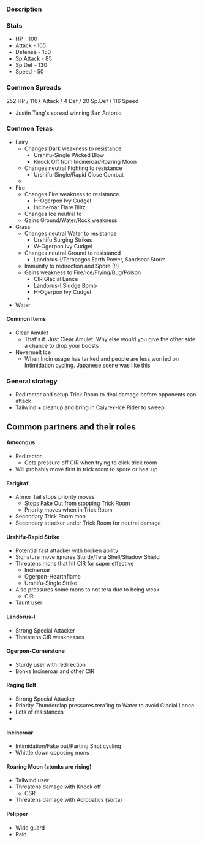 ### Description

### Stats
* HP - 100
* Attack - 165
* Defense - 150
* Sp Attack - 85
* Sp Def - 130
* Speed - 50

### Common Spreads
252 HP / 116+ Attack / 4 Def / 20 Sp.Def / 116 Speed
* Justin Tang's spread winning San Antonio

### Common Teras
- Fairy
	- Changes Dark weakness to resistance
		- Urshifu-Single Wicked Blow
		- Knock Off from Incineroar/Roaring Moon
	- Changes neutral Fighting to resistance
		- Urshifu-Single/Rapid Close Combat
	- 
- Fire
	- Changes Fire weakness to resistance
		- H-Ogerpon Ivy Cudgel
		- Incineroar Flare Blitz
	- Changes Ice neutral to 
	- Gains Ground/Water/Rock weakness
- Grass
	- Changes neutral Water to resistance
		- Urshifu Surging Strikes
		- W-Ogerpon Ivy Cudgel
	- Changes neutral Ground to resistancd
		- Landorus-I/Terapagos Earth Power, Sandsear Storm
	- Immunity to redirection and Spore (!!)
	- Gains weakness to Fire/Ice/Flying/Bug/Poison
		- CIR Glacial Lance
		- Landorus-I Sludge Bomb
		- H-Ogerpon Ivy Cudgel
		- 
- Water

#### Common Items
- Clear Amulet
	- That's it. Just Clear Amulet. Why else would you give the other side a chance to drop your boosts
- Nevermelt Ice
	- When Incin usage has tanked and people are less worried on Intimidation cycling. Japanese scene was like this
### General strategy
- Redirector and setup Trick Room to deal damage before opponents can attack
- Tailwind + cleanup and bring in Calyrex-Ice Rider to sweep

## Common partners and their roles

#### Amoongus
- Redirector
	- Gets pressure off CIR when trying to click trick room
- Will probably move first in trick room to spore or heal up

#### Farigiraf
- Armor Tail stops priority moves 
	- Stops Fake Out from stopping Trick Room
	- Priority moves when in Trick Room
- Secondary Trick Room mon
- Secondary attacker under Trick Room for neutral damage

#### Urshifu-Rapid Strike
- Potential fast attacker with broken ability
- Signature move ignores Sturdy/Tera Shell/Shadow Shield
- Threatens mons that hit CIR for super effective
	- Incineroar
	- Ogerpon-Hearthflame
	- Urshifu-Single Strike
- Also pressures some mons to not tera due to being weak
	- CIR
- Taunt user

#### Landorus-I
- Strong Special Attacker 
- Threatens CIR weaknesses

#### Ogerpon-Cornerstone
- Sturdy user with redirection
- Bonks Incineroar and other CIR

#### Raging Bolt
- Strong Special Attacker
- Priority Thunderclap pressures tera'ing to Water to avoid Glacial Lance
- Lots of resistances
- 
#### Incineroar
- Intimidation/Fake out/Parting Shot cycling
- Whittle down opposing mons

#### Roaring Moon (stonks are rising)
- Tailwind user
- Threatens damage with Knock off
	- CSR
- Threatens damage with Acrobatics (sorta)
#### Pelipper
- Wide guard
- Rain 

